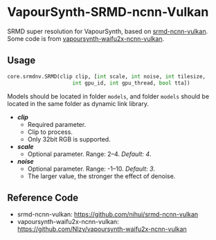 # VapourSynth-SRMD-ncnn-Vulkan

SRMD super resolution for VapourSynth, based on [srmd-ncnn-vulkan](https://github.com/nihui/srmd-ncnn-vulkan). Some code is from [vapoursynth-waifu2x-ncnn-vulkan](https://github.com/Nlzy/vapoursynth-waifu2x-ncnn-vulkan).

## Usage

```python
core.srmdnv.SRMD(clip clip, [int scale, int noise, int tilesize,
                     int gpu_id, int gpu_thread, bool tta])
```

Models should be located in folder `models`, and folder `models` should be located in the same folder as dynamic link library.

* ***clip***
    * Required parameter.
    * Clip to process.
    * Only 32bit RGB is supported.
* ***scale***
    * Optional parameter. Range: 2–4. *Default: 4*.
* ***noise***
    * Optional parameter. Range: -1–10. *Default: 3*.
    * The larger value, the stronger the effect of denoise.

## Reference Code

* srmd-ncnn-vulkan: https://github.com/nihui/srmd-ncnn-vulkan
* vapoursynth-waifu2x-ncnn-vulkan: https://github.com/Nlzy/vapoursynth-waifu2x-ncnn-vulkan
